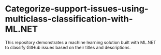# Categorize-support-issues-using-multiclass-classification-with-ML.NET
This repository demonstrates a machine learning solution built with ML.NET to classify GitHub issues based on their titles and descriptions. 
